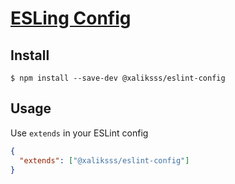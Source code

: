 # [ESLing Config](https://www.npmjs.com/package/@xaliksss/eslint-config)

## Install

```
$ npm install --save-dev @xaliksss/eslint-config
```

## Usage

Use `extends` in your ESLint config

```json
{
  "extends": ["@xaliksss/eslint-config"]
}
```
